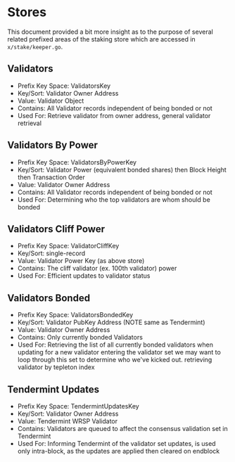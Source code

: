 # Stores

This document provided a bit more insight as to the purpose of several related
prefixed areas of the staking store which are accessed in `x/stake/keeper.go`.


## Validators 
 - Prefix Key Space:    ValidatorsKey
 - Key/Sort:            Validator Owner Address
 - Value:               Validator Object
 - Contains:            All Validator records independent of being bonded or not
 - Used For:            Retrieve validator from owner address, general validator retrieval 

## Validators By Power
 - Prefix Key Space:    ValidatorsByPowerKey
 - Key/Sort:            Validator Power (equivalent bonded shares) then Block
                        Height then Transaction Order
 - Value:               Validator Owner Address
 - Contains:            All Validator records independent of being bonded or not
 - Used For:            Determining who the top validators are whom should be bonded

## Validators Cliff Power
 - Prefix Key Space:    ValidatorCliffKey
 - Key/Sort:            single-record
 - Value:               Validator Power Key (as above store)
 - Contains:            The cliff validator (ex. 100th validator) power
 - Used For:            Efficient updates to validator status

## Validators Bonded 
 - Prefix Key Space:    ValidatorsBondedKey
 - Key/Sort:            Validator PubKey Address (NOTE same as Tendermint)
 - Value:               Validator Owner Address
 - Contains:            Only currently bonded Validators
 - Used For:            Retrieving the list of all currently bonded validators when updating 
                        for a new validator entering the validator set we may want to loop 
                        through this set to determine who we've kicked out.
                        retrieving validator by tepleton index

## Tendermint Updates
 - Prefix Key Space:    TendermintUpdatesKey
 - Key/Sort:            Validator Owner Address
 - Value:               Tendermint WRSP Validator
 - Contains:            Validators are queued to affect the consensus validation set in Tendermint
 - Used For:            Informing Tendermint of the validator set updates, is used only intra-block, as the
                        updates are applied then cleared on endblock
